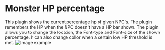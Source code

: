 # Monster HP percentage
This plugin shows the current percentage hp of given NPC's. The plugin remembers the HP when the NPC doesn't have a HP bar shown. The plugin allows you to change the location, the Font-type and Font-size of the shown percentage. It can also change collor when a certain low HP threshold is met.
![Image example](https://i.imgur.com/D08OPHy.png)